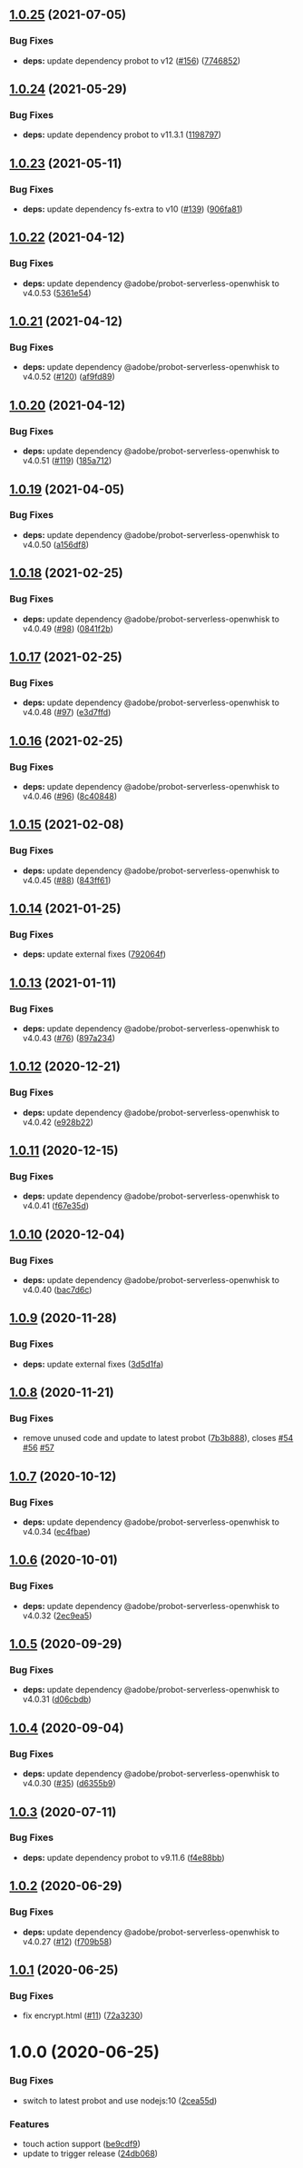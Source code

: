 ## [1.0.25](https://github.com/adobe-rnd/project-bot/compare/v1.0.24...v1.0.25) (2021-07-05)


### Bug Fixes

* **deps:** update dependency probot to v12 ([#156](https://github.com/adobe-rnd/project-bot/issues/156)) ([7746852](https://github.com/adobe-rnd/project-bot/commit/7746852157330ae6ec49c88745d62b50e36d6db2))

## [1.0.24](https://github.com/adobe-rnd/project-bot/compare/v1.0.23...v1.0.24) (2021-05-29)


### Bug Fixes

* **deps:** update dependency probot to v11.3.1 ([1198797](https://github.com/adobe-rnd/project-bot/commit/1198797b908cf4e32f61de44d3d814a9dbf8095a))

## [1.0.23](https://github.com/adobe-rnd/project-bot/compare/v1.0.22...v1.0.23) (2021-05-11)


### Bug Fixes

* **deps:** update dependency fs-extra to v10 ([#139](https://github.com/adobe-rnd/project-bot/issues/139)) ([906fa81](https://github.com/adobe-rnd/project-bot/commit/906fa81e03e218b0c3b04e97017c8a3986b9adae))

## [1.0.22](https://github.com/adobe-rnd/project-bot/compare/v1.0.21...v1.0.22) (2021-04-12)


### Bug Fixes

* **deps:** update dependency @adobe/probot-serverless-openwhisk to v4.0.53 ([5361e54](https://github.com/adobe-rnd/project-bot/commit/5361e54fe6ebe0c81aa3102b6b28042aae8ab67f))

## [1.0.21](https://github.com/adobe-rnd/project-bot/compare/v1.0.20...v1.0.21) (2021-04-12)


### Bug Fixes

* **deps:** update dependency @adobe/probot-serverless-openwhisk to v4.0.52 ([#120](https://github.com/adobe-rnd/project-bot/issues/120)) ([af9fd89](https://github.com/adobe-rnd/project-bot/commit/af9fd89fa944d0692650137d45e8c15360336ef8))

## [1.0.20](https://github.com/adobe-rnd/project-bot/compare/v1.0.19...v1.0.20) (2021-04-12)


### Bug Fixes

* **deps:** update dependency @adobe/probot-serverless-openwhisk to v4.0.51 ([#119](https://github.com/adobe-rnd/project-bot/issues/119)) ([185a712](https://github.com/adobe-rnd/project-bot/commit/185a712a4d799351425e92dc73eb5908795c1b6e))

## [1.0.19](https://github.com/adobe-rnd/project-bot/compare/v1.0.18...v1.0.19) (2021-04-05)


### Bug Fixes

* **deps:** update dependency @adobe/probot-serverless-openwhisk to v4.0.50 ([a156df8](https://github.com/adobe-rnd/project-bot/commit/a156df885a117c9d0c3d55e9a24dc72407684d63))

## [1.0.18](https://github.com/adobe-rnd/project-bot/compare/v1.0.17...v1.0.18) (2021-02-25)


### Bug Fixes

* **deps:** update dependency @adobe/probot-serverless-openwhisk to v4.0.49 ([#98](https://github.com/adobe-rnd/project-bot/issues/98)) ([0841f2b](https://github.com/adobe-rnd/project-bot/commit/0841f2bd21763da57f3585424cb66149860dec53))

## [1.0.17](https://github.com/adobe-rnd/project-bot/compare/v1.0.16...v1.0.17) (2021-02-25)


### Bug Fixes

* **deps:** update dependency @adobe/probot-serverless-openwhisk to v4.0.48 ([#97](https://github.com/adobe-rnd/project-bot/issues/97)) ([e3d7ffd](https://github.com/adobe-rnd/project-bot/commit/e3d7ffdc32d33064205b18664b1cf51f4315e705))

## [1.0.16](https://github.com/adobe-rnd/project-bot/compare/v1.0.15...v1.0.16) (2021-02-25)


### Bug Fixes

* **deps:** update dependency @adobe/probot-serverless-openwhisk to v4.0.46 ([#96](https://github.com/adobe-rnd/project-bot/issues/96)) ([8c40848](https://github.com/adobe-rnd/project-bot/commit/8c40848eb06add981896bca8a873ea51b4d44a17))

## [1.0.15](https://github.com/adobe-rnd/project-bot/compare/v1.0.14...v1.0.15) (2021-02-08)


### Bug Fixes

* **deps:** update dependency @adobe/probot-serverless-openwhisk to v4.0.45 ([#88](https://github.com/adobe-rnd/project-bot/issues/88)) ([843ff61](https://github.com/adobe-rnd/project-bot/commit/843ff61a52bf245b6de4832a29854ffdb3d50a28))

## [1.0.14](https://github.com/adobe-rnd/project-bot/compare/v1.0.13...v1.0.14) (2021-01-25)


### Bug Fixes

* **deps:** update external fixes ([792064f](https://github.com/adobe-rnd/project-bot/commit/792064f3aefdf26374f6b865cb4b2cf4cd50a1a3))

## [1.0.13](https://github.com/adobe-rnd/project-bot/compare/v1.0.12...v1.0.13) (2021-01-11)


### Bug Fixes

* **deps:** update dependency @adobe/probot-serverless-openwhisk to v4.0.43 ([#76](https://github.com/adobe-rnd/project-bot/issues/76)) ([897a234](https://github.com/adobe-rnd/project-bot/commit/897a234edfde8715577875db4b81f65ccb16771b))

## [1.0.12](https://github.com/adobe-rnd/project-bot/compare/v1.0.11...v1.0.12) (2020-12-21)


### Bug Fixes

* **deps:** update dependency @adobe/probot-serverless-openwhisk to v4.0.42 ([e928b22](https://github.com/adobe-rnd/project-bot/commit/e928b22f77b8acffb5bd413b7a07a9866172b7ac))

## [1.0.11](https://github.com/adobe-rnd/project-bot/compare/v1.0.10...v1.0.11) (2020-12-15)


### Bug Fixes

* **deps:** update dependency @adobe/probot-serverless-openwhisk to v4.0.41 ([f67e35d](https://github.com/adobe-rnd/project-bot/commit/f67e35dbfe7b91bea254dfb15fb814437075374b))

## [1.0.10](https://github.com/adobe-rnd/project-bot/compare/v1.0.9...v1.0.10) (2020-12-04)


### Bug Fixes

* **deps:** update dependency @adobe/probot-serverless-openwhisk to v4.0.40 ([bac7d6c](https://github.com/adobe-rnd/project-bot/commit/bac7d6cb454160fb2202707dfccfd48a20e2d9a0))

## [1.0.9](https://github.com/adobe-rnd/project-bot/compare/v1.0.8...v1.0.9) (2020-11-28)


### Bug Fixes

* **deps:** update external fixes ([3d5d1fa](https://github.com/adobe-rnd/project-bot/commit/3d5d1faa8454aba0cf244b002fc236eb98e13fd4))

## [1.0.8](https://github.com/adobe-rnd/project-bot/compare/v1.0.7...v1.0.8) (2020-11-21)


### Bug Fixes

* remove unused code and update to latest probot ([7b3b888](https://github.com/adobe-rnd/project-bot/commit/7b3b888f3b22ed2567353df3077f676dcce60ea5)), closes [#54](https://github.com/adobe-rnd/project-bot/issues/54) [#56](https://github.com/adobe-rnd/project-bot/issues/56) [#57](https://github.com/adobe-rnd/project-bot/issues/57)

## [1.0.7](https://github.com/adobe-rnd/project-bot/compare/v1.0.6...v1.0.7) (2020-10-12)


### Bug Fixes

* **deps:** update dependency @adobe/probot-serverless-openwhisk to v4.0.34 ([ec4fbae](https://github.com/adobe-rnd/project-bot/commit/ec4fbae090863aa8468e4ae7a80e4ad5b7e74b58))

## [1.0.6](https://github.com/adobe-rnd/project-bot/compare/v1.0.5...v1.0.6) (2020-10-01)


### Bug Fixes

* **deps:** update dependency @adobe/probot-serverless-openwhisk to v4.0.32 ([2ec9ea5](https://github.com/adobe-rnd/project-bot/commit/2ec9ea5c79a69951f389f23e1deac2957ac91012))

## [1.0.5](https://github.com/adobe-rnd/project-bot/compare/v1.0.4...v1.0.5) (2020-09-29)


### Bug Fixes

* **deps:** update dependency @adobe/probot-serverless-openwhisk to v4.0.31 ([d06cbdb](https://github.com/adobe-rnd/project-bot/commit/d06cbdbdf1d818bd2057129dd64259d4aebf175c))

## [1.0.4](https://github.com/adobe-rnd/project-bot/compare/v1.0.3...v1.0.4) (2020-09-04)


### Bug Fixes

* **deps:** update dependency @adobe/probot-serverless-openwhisk to v4.0.30 ([#35](https://github.com/adobe-rnd/project-bot/issues/35)) ([d6355b9](https://github.com/adobe-rnd/project-bot/commit/d6355b97deb0af197f2ee9ef51a45a1e7361fb07))

## [1.0.3](https://github.com/adobe-rnd/project-bot/compare/v1.0.2...v1.0.3) (2020-07-11)


### Bug Fixes

* **deps:** update dependency probot to v9.11.6 ([f4e88bb](https://github.com/adobe-rnd/project-bot/commit/f4e88bbdc187cf8015fc3427fac9f7f21545a011))

## [1.0.2](https://github.com/adobe-rnd/project-bot/compare/v1.0.1...v1.0.2) (2020-06-29)


### Bug Fixes

* **deps:** update dependency @adobe/probot-serverless-openwhisk to v4.0.27 ([#12](https://github.com/adobe-rnd/project-bot/issues/12)) ([f709b58](https://github.com/adobe-rnd/project-bot/commit/f709b582a23ec0d320c0f4cc90ae592e57ce5fb3))

## [1.0.1](https://github.com/adobe-rnd/project-bot/compare/v1.0.0...v1.0.1) (2020-06-25)


### Bug Fixes

* fix encrypt.html ([#11](https://github.com/adobe-rnd/project-bot/issues/11)) ([72a3230](https://github.com/adobe-rnd/project-bot/commit/72a323062dc0d20d32dcd96bc8aa2c8b81da1379))

# 1.0.0 (2020-06-25)


### Bug Fixes

* switch to latest probot and use nodejs:10 ([2cea55d](https://github.com/adobe-rnd/project-bot/commit/2cea55d14833833135c9b0f5dd010d1afc5a8851))


### Features

* touch action support ([be9cdf9](https://github.com/adobe-rnd/project-bot/commit/be9cdf99d18c6dad51902d5d6eef517ac6a6fb56))
* update to trigger release ([24db068](https://github.com/adobe-rnd/project-bot/commit/24db0680f63fc16dd7d064a8de2711338b1fb9c8))
